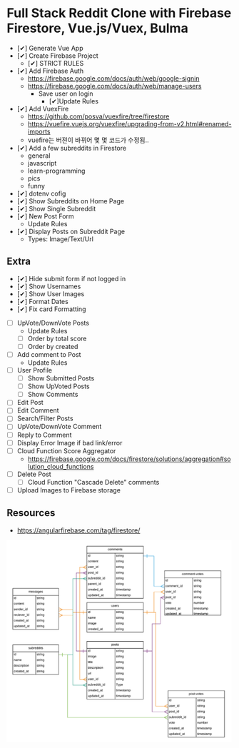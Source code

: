 # Full Stack Reddit Clone with Firebase Firestore, Vue.js/Vuex, Bulma

* [✔] Generate Vue App
* [✔] Create Firebase Project
  * [✔] STRICT RULES
* [✔] Add Firebase Auth
  * https://firebase.google.com/docs/auth/web/google-signin
  * https://firebase.google.com/docs/auth/web/manage-users
    * Save user on login
      * [✔]Update Rules
* [✔] Add VuexFire
  * https://github.com/posva/vuexfire/tree/firestore
  * https://vuefire.vuejs.org/vuexfire/upgrading-from-v2.html#renamed-imports
  * vuefire는 버젼이 바뀌어 몇 몇 코드가 수정됨..
* [✔] Add a few subreddits in Firestore
  * general
  * javascript
  * learn-programming
  * pics
  * funny
* [✔] dotenv cofig
* [✔] Show Subreddits on Home Page
* [✔] Show Single Subreddit
* [✔] New Post Form
  * Update Rules
* [✔] Display Posts on Subreddit Page
  * Types: Image/Text/Url
  
## Extra
* [✔] Hide submit form if not logged in
* [✔] Show Usernames
* [✔] Show User Images
* [✔] Format Dates
* [✔] Fix card Formatting
* [ ] UpVote/DownVote Posts
  * Update Rules
  * [ ] Order by total score
  * [ ] Order by created
* [ ] Add comment to Post
  * Update Rules
* [ ] User Profile
  * [ ] Show Submitted Posts
  * [ ] Show UpVoted Posts
  * [ ] Show Comments
* [ ] Edit Post
* [ ] Edit Comment
* [ ] Search/Filter Posts
* [ ] UpVote/DownVote Comment
* [ ] Reply to Comment
* [ ] Display Error Image if bad link/error
* [ ] Cloud Function Score Aggregator
  * https://firebase.google.com/docs/firestore/solutions/aggregation#solution_cloud_functions
* [ ] Delete Post
  * [ ] Cloud Function "Cascade Delete" comments
* [ ] Upload Images to Firebase storage

## Resources

* https://angularfirebase.com/tag/firestore/

![](./ERD.png)